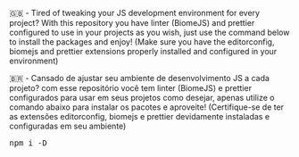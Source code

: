<p>
  🇬🇧 - Tired of tweaking your JS development environment for every project? With this repository you have linter (BiomeJS) and prettier configured to use in your projects as you wish, just use the command below to install the packages and enjoy! (Make sure you have the editorconfig, biomejs and prettier extensions properly installed and configured in your environment)

🇧🇷 - Cansado de ajustar seu ambiente de desenvolvimento JS a cada projeto? com esse repositório você tem linter (BiomeJS) e prettier configurados para usar em seus projetos como desejar, apenas utilize o comando abaixo para instalar os pacotes e aproveite! (Certifique-se de ter as extensões editorconfig, biomejs e prettier devidamente instaladas e configuradas em seu ambiente)

</p>

<pre>npm i -D</pre>
